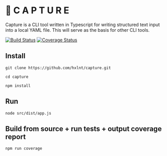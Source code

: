 # 📸 C A P T U R E

Capture is a CLI tool written in Typescript for writing structured text input into a local YAML file. This will serve as the basis for other CLI tools.

[![Build Status](https://travis-ci.org/hxlnt/capture.svg?branch=master)](https://travis-ci.org/hxlnt/capture) [![Coverage Status](https://coveralls.io/repos/github/hxlnt/capture/badge.svg?branch=master)](https://coveralls.io/github/hxlnt/capture?branch=master)

## Install
`git clone https://github.com/hxlnt/capture.git`

`cd capture`

`npm install`

## Run
`node src/dist/app.js`

## Build from source + run tests + output coverage report
`npm run coverage`
